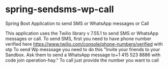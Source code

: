 # spring-sendsms-wp-call
Spring Boot Application to send SMS or WhatsApp messages or Call

This application uses the Twilio library v 7.55.1 to send SMS or WhatsApp messages or call.
To send SMS, first you need to have phone number verified here https://www.twilio.com/console/phone-numbers/verified with otp
To send Wp messsage you need to do this "Invite your friends to your Sandbox. Ask them to send a WhatsApp message to+1 415 523 8886 with code join operation-hay."
To call just provide the number you want to call
